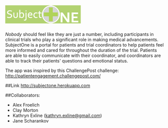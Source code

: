 ![logo](/app/assets/images/small58logo3.png)
==============
*Nobody* should feel like they are just a number, including participants in clinical trials who play a significant role in making medical advancements. SubjectOne is a portal for patients and trial coordinators to help patients feel more informed and cared for throughout the duration of the trial. Patients are able to easily communicate with their coordinator, and coordinators are able to track their patients' questions and emotional status.

The app was inspired by this ChallengePost challenge: http://patientengagement.challengepost.com/

##Link
http://subjectone.herokuapp.com

##Collaborators:
- Alex Froelich
- Clay Morton
- Kathryn Exline (kathryn.exline@gmail.com)
- Jane Scharankov
